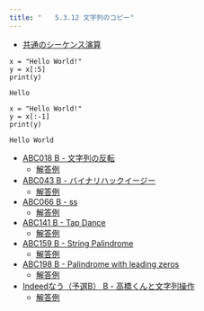 ```yaml
---
title: "　　5.3.12 文字列のコピー"
---
```


* [共通のシーケンス演算](https://docs.python.org/ja/3/library/stdtypes.html#common-sequence-operations)

```python:サンプルコード
x = "Hello World!"
y = x[:5]
print(y)
```

```text:実行結果
Hello
```

```python:サンプルコード
x = "Hello World!"
y = x[:-1]
print(y)
```

```text:実行結果
Hello World
```

- [ABC018 B - 文字列の反転](https://atcoder.jp/contests/abc018/tasks/abc018_2)
    - [解答例](https://atcoder.jp/contests/abc018/submissions/17693419)
- [ABC043 B - バイナリハックイージー](https://atcoder.jp/contests/abc043/tasks/abc043_b)
    - [解答例](https://atcoder.jp/contests/abc043/submissions/17693492)
- [ABC066 B - ss](https://atcoder.jp/contests/abc066/tasks/abc066_b)
    - [解答例](https://atcoder.jp/contests/abc066/submissions/17693555)
- [ABC141 B - Tap Dance](https://atcoder.jp/contests/abc141/tasks/abc141_b)
    - [解答例](https://atcoder.jp/contests/abc141/submissions/17894738)
- [ABC159 B - String Palindrome](https://atcoder.jp/contests/abc159/tasks/abc159_b)
    - [解答例](https://atcoder.jp/contests/abc159/submissions/17894889)
- [ABC198 B - Palindrome with leading zeros](https://atcoder.jp/contests/abc198/tasks/abc198_b)
    - [解答例](https://atcoder.jp/contests/abc198/submissions/22205019)
- [Indeedなう（予選B） B - 高橋くんと文字列操作](https://atcoder.jp/contests/indeednow-qualb/tasks/indeednow_2015_qualb_2)
    - [解答例](https://atcoder.jp/contests/indeednow-qualb/submissions/17911192)